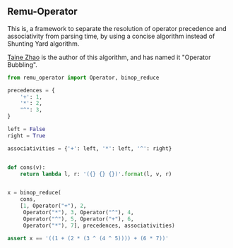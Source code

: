 ## Remu-Operator

This is, a framework to separate the resolution of operator precedence and associativity from parsing time,
by using a concise algorithm instead of Shunting Yard algorithm.

[Taine Zhao](http://github.com/thautwarm) is the author of this algorithm, and has named it "Operator Bubbling".
 

```python
from remu_operator import Operator, binop_reduce

precedences = {
    '+': 1,
    '*': 2,
    "^": 3,
}

left = False
right = True

associativities = {'+': left, '*': left, '^': right}


def cons(v):
    return lambda l, r: '({} {} {})'.format(l, v, r)


x = binop_reduce(
    cons,
    [1, Operator("+"), 2,
     Operator("*"), 3, Operator("^"), 4,
     Operator("^"), 5, Operator("+"), 6,
     Operator("*"), 7], precedences, associativities)

assert x == '((1 + (2 * (3 ^ (4 ^ 5)))) + (6 * 7))'
```
